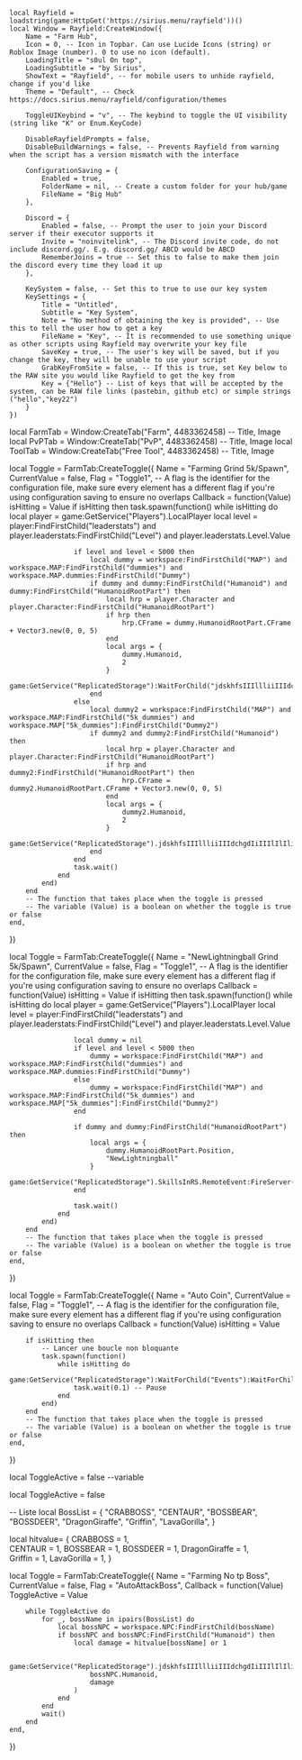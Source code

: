	local Rayfield = loadstring(game:HttpGet('https://sirius.menu/rayfield'))()
	local Window = Rayfield:CreateWindow({
		Name = "Farm Hub",
		Icon = 0, -- Icon in Topbar. Can use Lucide Icons (string) or Roblox Image (number). 0 to use no icon (default).
		LoadingTitle = "s0ul On top",
		LoadingSubtitle = "by Sirius",
		ShowText = "Rayfield", -- for mobile users to unhide rayfield, change if you'd like
		Theme = "Default", -- Check https://docs.sirius.menu/rayfield/configuration/themes

		ToggleUIKeybind = "v", -- The keybind to toggle the UI visibility (string like "K" or Enum.KeyCode)

		DisableRayfieldPrompts = false,
		DisableBuildWarnings = false, -- Prevents Rayfield from warning when the script has a version mismatch with the interface

		ConfigurationSaving = {
			Enabled = true,
			FolderName = nil, -- Create a custom folder for your hub/game
			FileName = "Big Hub"
		},

		Discord = {
			Enabled = false, -- Prompt the user to join your Discord server if their executor supports it
			Invite = "noinvitelink", -- The Discord invite code, do not include discord.gg/. E.g. discord.gg/ ABCD would be ABCD
			RememberJoins = true -- Set this to false to make them join the discord every time they load it up
		},

		KeySystem = false, -- Set this to true to use our key system
		KeySettings = {
			Title = "Untitled",
			Subtitle = "Key System",
			Note = "No method of obtaining the key is provided", -- Use this to tell the user how to get a key
			FileName = "Key", -- It is recommended to use something unique as other scripts using Rayfield may overwrite your key file
			SaveKey = true, -- The user's key will be saved, but if you change the key, they will be unable to use your script
			GrabKeyFromSite = false, -- If this is true, set Key below to the RAW site you would like Rayfield to get the key from
			Key = {"Hello"} -- List of keys that will be accepted by the system, can be RAW file links (pastebin, github etc) or simple strings ("hello","key22")
		}
	})

local FarmTab = Window:CreateTab("Farm", 4483362458) -- Title, Image
local PvPTab = Window:CreateTab("PvP", 4483362458) -- Title, Image
local ToolTab = Window:CreateTab("Free Tool", 4483362458) -- Title, Image

local Toggle = FarmTab:CreateToggle({
	Name = "Farming Grind 5k/Spawn",
	CurrentValue = false,
	Flag = "Toggle1", -- A flag is the identifier for the configuration file, make sure every element has a different flag if you're using configuration saving to ensure no overlaps
	Callback = function(Value)
		isHitting = Value
		if isHitting then
			task.spawn(function()
				while isHitting do
					local player = game:GetService("Players").LocalPlayer
					local level = player:FindFirstChild("leaderstats") and player.leaderstats:FindFirstChild("Level") and player.leaderstats.Level.Value

					if level and level < 5000 then
						local dummy = workspace:FindFirstChild("MAP") and workspace.MAP:FindFirstChild("dummies") and workspace.MAP.dummies:FindFirstChild("Dummy")
						if dummy and dummy:FindFirstChild("Humanoid") and dummy:FindFirstChild("HumanoidRootPart") then
							local hrp = player.Character and player.Character:FindFirstChild("HumanoidRootPart")
							if hrp then
								hrp.CFrame = dummy.HumanoidRootPart.CFrame + Vector3.new(0, 0, 5)
							end
							local args = {
								dummy.Humanoid,
								2
							}
							game:GetService("ReplicatedStorage"):WaitForChild("jdskhfsIIIllliiIIIdchgdIiIIIlIlIli"):FireServer(unpack(args))
						end
					else
						local dummy2 = workspace:FindFirstChild("MAP") and workspace.MAP:FindFirstChild("5k_dummies") and workspace.MAP["5k_dummies"]:FindFirstChild("Dummy2")
						if dummy2 and dummy2:FindFirstChild("Humanoid") then
							local hrp = player.Character and player.Character:FindFirstChild("HumanoidRootPart")
							if hrp and dummy2:FindFirstChild("HumanoidRootPart") then
								hrp.CFrame = dummy2.HumanoidRootPart.CFrame + Vector3.new(0, 0, 5)
							end
							local args = {
								dummy2.Humanoid,
								2
							}
							game:GetService("ReplicatedStorage").jdskhfsIIIllliiIIIdchgdIiIIIlIlIli:FireServer(unpack(args))
						end
					end
					task.wait()
				end
			end)
		end
		-- The function that takes place when the toggle is pressed
		-- The variable (Value) is a boolean on whether the toggle is true or false
	end,
})

local Toggle = FarmTab:CreateToggle({
	Name = "NewLightningball Grind 5k/Spawn",
	CurrentValue = false,
	Flag = "Toggle1", -- A flag is the identifier for the configuration file, make sure every element has a different flag if you're using configuration saving to ensure no overlaps
	Callback = function(Value)
		isHitting = Value
		if isHitting then
			task.spawn(function()
				while isHitting do
					local player = game:GetService("Players").LocalPlayer
					local level = player:FindFirstChild("leaderstats") and player.leaderstats:FindFirstChild("Level") and player.leaderstats.Level.Value

					local dummy = nil
					if level and level < 5000 then
						dummy = workspace:FindFirstChild("MAP") and workspace.MAP:FindFirstChild("dummies") and workspace.MAP.dummies:FindFirstChild("Dummy")
					else
						dummy = workspace:FindFirstChild("MAP") and workspace.MAP:FindFirstChild("5k_dummies") and workspace.MAP["5k_dummies"]:FindFirstChild("Dummy2")
					end

					if dummy and dummy:FindFirstChild("HumanoidRootPart") then
						local args = {
							dummy.HumanoidRootPart.Position,
							"NewLightningball"
						}
						game:GetService("ReplicatedStorage").SkillsInRS.RemoteEvent:FireServer(unpack(args))
					end

					task.wait()
				end
			end)
		end
		-- The function that takes place when the toggle is pressed
		-- The variable (Value) is a boolean on whether the toggle is true or false
	end,
})

local Toggle = FarmTab:CreateToggle({
	Name = "Auto Coin",
	CurrentValue = false,
	Flag = "Toggle1", -- A flag is the identifier for the configuration file, make sure every element has a different flag if you're using configuration saving to ensure no overlaps
	Callback = function(Value)
		isHitting = Value

		if isHitting then
			-- Lancer une boucle non bloquante
			task.spawn(function()
				while isHitting do
					game:GetService("ReplicatedStorage"):WaitForChild("Events"):WaitForChild("CoinEvent"):FireServer()
					task.wait(0.1) -- Pause
				end
			end)
		end
		-- The function that takes place when the toggle is pressed
		-- The variable (Value) is a boolean on whether the toggle is true or false
	end,
})

local ToggleActive = false  --variable

local ToggleActive = false

-- Liste
local BossList = {
	"CRABBOSS",
	"CENTAUR",
	"BOSSBEAR",
	"BOSSDEER",
	"DragonGiraffe",
	"Griffin",
	"LavaGorilla",
}

local hitvalue= {
	CRABBOSS = 1,  
	CENTAUR = 1, 
	BOSSBEAR = 1, 
	BOSSDEER = 1,
	DragonGiraffe = 1,  
	Griffin = 1,
	LavaGorilla = 1,
}

local Toggle = FarmTab:CreateToggle({
	Name = "Farming No tp Boss",
	CurrentValue = false,
	Flag = "AutoAttackBoss",
	Callback = function(Value)
		ToggleActive = Value

		while ToggleActive do
			for _, bossName in ipairs(BossList) do
				local bossNPC = workspace.NPC:FindFirstChild(bossName)
				if bossNPC and bossNPC:FindFirstChild("Humanoid") then
					local damage = hitvalue[bossName] or 1

					game:GetService("ReplicatedStorage").jdskhfsIIIllliiIIIdchgdIiIIIlIlIli:FireServer(
						bossNPC.Humanoid,
						damage
					)
				end
			end
			wait()
		end
	end,
})
